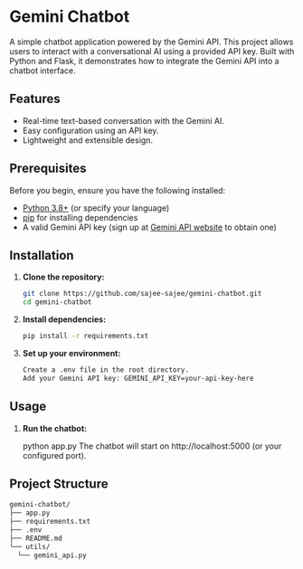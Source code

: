 # Gemini Chatbot

A simple chatbot application powered by the Gemini API. This project allows users to interact with a conversational AI using a provided API key. Built with  Python and Flask, it demonstrates how to integrate the Gemini API into a chatbot interface.

## Features
- Real-time text-based conversation with the Gemini AI.
- Easy configuration using an API key.
- Lightweight and extensible design.

## Prerequisites
Before you begin, ensure you have the following installed:
- [Python 3.8+](https://www.python.org/downloads/) (or specify your language)
- [pip](https://pip.pypa.io/en/stable/installation/) for installing dependencies
- A valid Gemini API key (sign up at [Gemini API website](https://example.com) to obtain one)

## Installation

1. **Clone the repository:**
   ```bash
   git clone https://github.com/sajee-sajee/gemini-chatbot.git
   cd gemini-chatbot
2. **Install dependencies:**
   ```bash
   pip install -r requirements.txt
3. **Set up your environment:**
   ```bash
   Create a .env file in the root directory.
   Add your Gemini API key: GEMINI_API_KEY=your-api-key-here

## Usage
1. **Run the chatbot:**

      python app.py
    The chatbot will start on http://localhost:5000 (or your configured port).

## Project Structure
  ```bash
gemini-chatbot/
├── app.py             
├── requirements.txt   
├── .env               
├── README.md         
└── utils/          
    └── gemini_api.py
